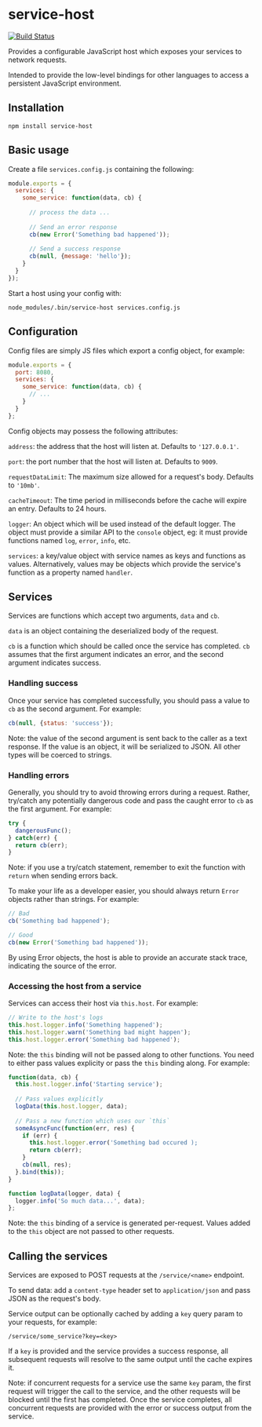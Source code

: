 service-host
============

[![Build Status](https://travis-ci.org/markfinger/service-host.svg?branch=master)](https://travis-ci.org/markfinger/service-host)

Provides a configurable JavaScript host which exposes your services to network requests.

Intended to provide the low-level bindings for other languages to access a persistent
JavaScript environment.

Installation
------------

```
npm install service-host
```


Basic usage
-----------

Create a file `services.config.js` containing the following:

```javascript
module.exports = {
  services: {
    some_service: function(data, cb) {
      
      // process the data ...
      
      // Send an error response
      cb(new Error('Something bad happened'));
      
      // Send a success response
      cb(null, {message: 'hello'});
    }
  }
});
```

Start a host using your config with:

```
node_modules/.bin/service-host services.config.js
```


Configuration
-------------

Config files are simply JS files which export a config object, for example:

```javascript
module.exports = {
  port: 8080,
  services: {
    some_service: function(data, cb) {
      // ...
    }
  }
};
```

Config objects may possess the following attributes:

`address`: the address that the host will listen at. Defaults to `'127.0.0.1'`.

`port`: the port number that the host will listen at. Defaults to `9009`.

`requestDataLimit`: The maximum size allowed for a request's body. Defaults to `'10mb'`.

`cacheTimeout`: The time period in milliseconds before the cache will expire an entry. Defaults to 24 hours.

`logger`: An object which will be used instead of the default logger. The object must provide a similar API to the `console` object, eg: it must provide functions named `log`, `error`, `info`, etc.

`services`: a key/value object with service names as keys and functions as values. Alternatively, values may be objects which provide the service's function as a property named `handler`.


Services
--------

Services are functions which accept two arguments, `data` and `cb`.

`data` is an object containing the deserialized body of the request.

`cb` is a function which should be called once the service has completed. `cb` assumes that the 
first argument indicates an error, and the second argument indicates success.


### Handling success

Once your service has completed successfully, you should pass a value to `cb` as the second 
argument. For example:

```javascript
cb(null, {status: 'success'});
```

Note: the value of the second argument is sent back to the caller as a text response. If the 
value is an object, it will be serialized to JSON. All other types will be coerced to strings.


### Handling errors

Generally, you should try to avoid throwing errors during a request. Rather, try/catch any 
potentially dangerous code and pass the caught error to `cb` as the first argument. For
example:

```javascript
try {
  dangerousFunc();
} catch(err) {
  return cb(err);
}
```

Note: if you use a try/catch statement, remember to exit the function with `return` when sending 
errors back.

To make your life as a developer easier, you should always return `Error` objects rather than 
strings. For example:

```javascript
// Bad
cb('Something bad happened');

// Good
cb(new Error('Something bad happened'));
```

By using Error objects, the host is able to provide an accurate stack trace, indicating the source 
of the error.


### Accessing the host from a service

Services can access their host via `this.host`. For example:

```javascript
// Write to the host's logs
this.host.logger.info('Something happened');
this.host.logger.warn('Something bad might happen');
this.host.logger.error('Something bad happened');
```

Note: the `this` binding will not be passed along to other functions. You need to either pass values explicity or pass the `this` binding along. For example:

```javascript
function(data, cb) {
  this.host.logger.info('Starting service');
  
  // Pass values explicitly
  logData(this.host.logger, data);
  
  // Pass a new function which uses our `this`
  someAsyncFunc(function(err, res) {
    if (err) {
      this.host.logger.error('Something bad occured );
      return cb(err);
    }
    cb(null, res);
  }.bind(this));
}

function logData(logger, data) {
  logger.info('So much data...', data);
};
```

Note: the `this` binding of a service is generated per-request. Values added to the `this` 
object are not passed to other requests.


Calling the services
--------------------

Services are exposed to POST requests at the `/service/<name>` endpoint.

To send data: add a `content-type` header set to `application/json` and 
pass JSON as the request's body.

Service output can be optionally cached by adding a `key` query param to 
your requests, for example:

```
/service/some_service?key=<key>
```

If a `key` is provided and the service provides a success response, all subsequent 
requests will resolve to the same output until the cache expires it.

Note: if concurrent requests for a service use the same `key` param, the first 
request will trigger the call to the service, and the other requests will be 
blocked until the first has completed. Once the service completes, all concurrent
requests are provided with the error or success output from the service.
